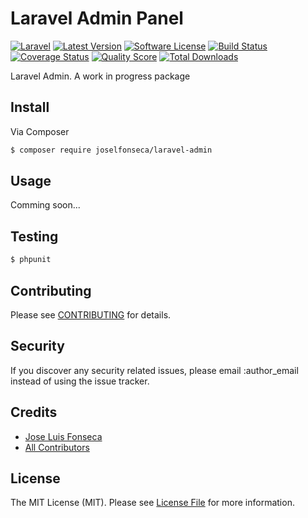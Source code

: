# Laravel Admin Panel

[![Laravel](https://img.shields.io/badge/Laravel-~5.0-orange.svg?style=flat-square)](http://laravel.com)
[![Latest Version](https://img.shields.io/github/release/joselfonseca/laravel-admin.svg?style=flat-square)](https://github.com/joselfonseca/laravel-admin/releases)
[![Software License](https://img.shields.io/badge/license-MIT-brightgreen.svg?style=flat-square)](LICENSE.md)
[![Build Status](https://img.shields.io/travis/joselfonseca/laravel-admin/master.svg?style=flat-square)](https://travis-ci.org/joselfonseca/laravel-admin)
[![Coverage Status](https://img.shields.io/scrutinizer/coverage/g/joselfonseca/laravel-admin.svg?style=flat-square)](https://scrutinizer-ci.com/g/joselfonseca/laravel-admin/code-structure)
[![Quality Score](https://img.shields.io/scrutinizer/g/joselfonseca/laravel-admin.svg?style=flat-square)](https://scrutinizer-ci.com/g/joselfonseca/laravel-admin)
[![Total Downloads](https://img.shields.io/packagist/dt/joselfonseca/laravel-admin.svg?style=flat-square)](https://packagist.org/packages/joselfonseca/laravel-admin)

Laravel Admin. A work in progress package

## Install

Via Composer

``` bash
$ composer require joselfonseca/laravel-admin
```

## Usage

Comming soon...

## Testing

``` bash
$ phpunit
```

## Contributing

Please see [CONTRIBUTING](CONTRIBUTING.md) for details.

## Security

If you discover any security related issues, please email :author_email instead of using the issue tracker.

## Credits

- [Jose Luis Fonseca](https://github.com/joselfonseca)
- [All Contributors](../../contributors)

## License

The MIT License (MIT). Please see [License File](LICENSE.md) for more information.
